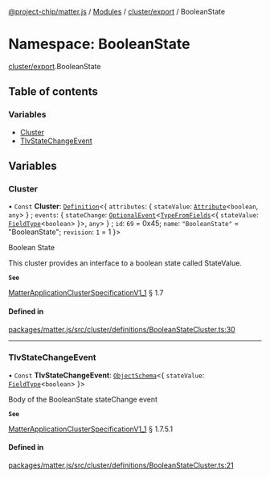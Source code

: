 [@project-chip/matter.js](../README.md) / [Modules](../modules.md) / [cluster/export](cluster_export.md) / BooleanState

# Namespace: BooleanState

[cluster/export](cluster_export.md).BooleanState

## Table of contents

### Variables

- [Cluster](cluster_export.BooleanState.md#cluster)
- [TlvStateChangeEvent](cluster_export.BooleanState.md#tlvstatechangeevent)

## Variables

### Cluster

• `Const` **Cluster**: [`Definition`](cluster_export.ClusterFactory.md#definition)\<\{ `attributes`: \{ `stateValue`: [`Attribute`](cluster_export.md#attribute)\<`boolean`, `any`\>  } ; `events`: \{ `stateChange`: [`OptionalEvent`](cluster_export.md#optionalevent)\<[`TypeFromFields`](tlv_export.md#typefromfields)\<\{ `stateValue`: [`FieldType`](../interfaces/tlv_export.FieldType.md)\<`boolean`\>  }\>, `any`\>  } ; `id`: ``69`` = 0x45; `name`: ``"BooleanState"`` = "BooleanState"; `revision`: ``1`` = 1 }\>

Boolean State

This cluster provides an interface to a boolean state called StateValue.

**`See`**

[MatterApplicationClusterSpecificationV1_1](../interfaces/spec_export.MatterApplicationClusterSpecificationV1_1.md) § 1.7

#### Defined in

[packages/matter.js/src/cluster/definitions/BooleanStateCluster.ts:30](https://github.com/project-chip/matter.js/blob/e87b236f/packages/matter.js/src/cluster/definitions/BooleanStateCluster.ts#L30)

___

### TlvStateChangeEvent

• `Const` **TlvStateChangeEvent**: [`ObjectSchema`](../classes/tlv_export.ObjectSchema.md)\<\{ `stateValue`: [`FieldType`](../interfaces/tlv_export.FieldType.md)\<`boolean`\>  }\>

Body of the BooleanState stateChange event

**`See`**

[MatterApplicationClusterSpecificationV1_1](../interfaces/spec_export.MatterApplicationClusterSpecificationV1_1.md) § 1.7.5.1

#### Defined in

[packages/matter.js/src/cluster/definitions/BooleanStateCluster.ts:21](https://github.com/project-chip/matter.js/blob/e87b236f/packages/matter.js/src/cluster/definitions/BooleanStateCluster.ts#L21)
